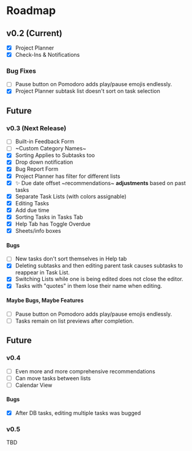 # Roadmap

## v0.2 (Current)
- [x] Project Planner
- [x] Check-Ins & Notifications

### Bug Fixes
- [ ] Pause button on Pomodoro adds play/pause emojis endlessly.
- [x] Project Planner subtask list doesn't sort on task selection

## Future

### v0.3 (Next Release)
- [ ] Built-in Feedback Form
- [ ] ~Custom Category Names~ <!-- Strikethrough: we're not doing it anymoreeee -->
- [x] Sorting Applies to Subtasks too
- [x] Drop down notification
- [x] Bug Report Form
- [x] Project Planner has filter for different lists
- [x] ✨ Due date offset ~recommendations~ __adjustments__ based on past tasks
- [x] Separate Task Lists (with colors assignable)
- [x] Editing Tasks
- [x] Add due time
- [x] Sorting Tasks in Tasks Tab
- [x] Help Tab has Toggle Overdue
- [x] Sheets/info boxes

#### Bugs
- [ ] New tasks don't sort themselves in Help tab
- [x] Deleting subtasks and then editing parent task causes subtasks to reappear in Task List.
- [x] Switching Lists while one is being edited does not close the editor.
- [x] Tasks with \"quotes\" in them lose their name when editing.

#### Maybe Bugs, Maybe Features
- [ ] Pause button on Pomodoro adds play/pause emojis endlessly.
- [ ] Tasks remain on list previews after completion.

## Future

### v0.4
- [ ] Even more and more comprehensive recommendations
- [ ] Can move tasks between lists
- [ ] Calendar View

#### Bugs
- [x] After DB tasks, editing multiple tasks was bugged

### v0.5
TBD